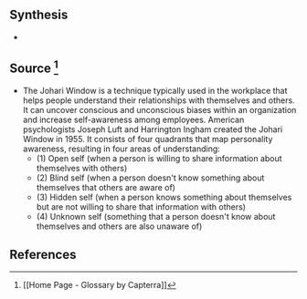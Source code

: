 ## Synthesis
- 
## Source [^1]
- The Johari Window is a technique typically used in the workplace that helps people understand their relationships with themselves and others. It can uncover conscious and unconscious biases within an organization and increase self-awareness among employees. American psychologists Joseph Luft and Harrington Ingham created the Johari Window in 1955. It consists of four quadrants that map personality awareness, resulting in four areas of understanding: 
	- (1) Open self (when a person is willing to share information about themselves with others)
	- (2) Blind self (when a person doesn't know something about themselves that others are aware of)
	- (3) Hidden self (when a person knows something about themselves but are not willing to share that information with others)
	- (4) Unknown self (something that a person doesn't know about themselves and others are also unaware of)
## References

[^1]: [[Home Page - Glossary by Capterra]]